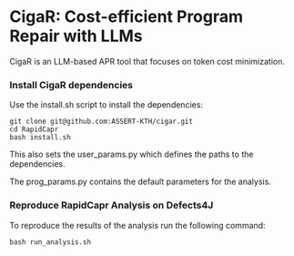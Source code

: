 # CigaR: Cost-efficient Program Repair with LLMs

CigaR is an LLM-based APR tool that focuses on token cost minimization.



### Install CigaR dependencies

Use the install.sh script to install the dependencies:
```
git clone git@github.com:ASSERT-KTH/cigar.git
cd RapidCapr
bash install.sh
```

This also sets the user_params.py which defines the paths to the dependencies.

The prog_params.py contains the default parameters for the analysis.


### Reproduce RapidCapr Analysis on Defects4J

To reproduce the results of the analysis run the following command:

```
bash run_analysis.sh
```
